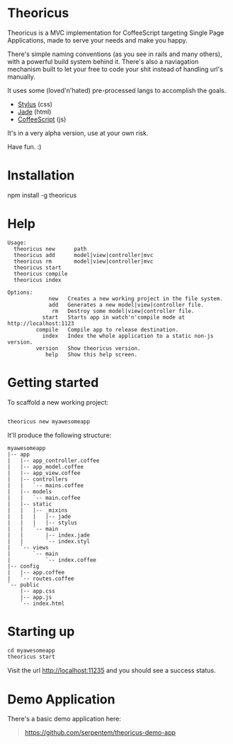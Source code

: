 # Theoricus #

Theoricus is a MVC implementation for CoffeeScript targeting Single Page Applications, made to serve your needs and make you happy.

There's simple naming conventions (as you see in rails and many others), with a powerful build system behind it. There's also a naviagation mechanism built to let your free to code your shit instead of handling url's manually.

It uses some (loved'n'hated) pre-processed langs to accomplish the goals.

 - [Stylus](https://github.com/learnboost/stylus) (css)
 - [Jade](https://github.com/visionmedia/jade) (html)
 - [CoffeeScript](https://github.com/jashkenas/coffee-script) (js)

It's in a very alpha version, use at your own risk.

Have fun. :)

# Installation

npm install -g theoricus

# Help

````
Usage:
  theoricus new      path
  theoricus add      model|view|controller|mvc 
  theoricus rm       model|view|controller|mvc 
  theoricus start    
  theoricus compile  
  theoricus index    

Options:
             new   Creates a new working project in the file system.
             add   Generates a new model|view|controller file.
              rm   Destroy some model|view|controller file.
           start   Starts app in watch'n'compile mode at http://localhost:1123
         compile   Compile app to release destination.
           index   Index the whole application to a static non-js version.
         version   Show theoricus version.
            help   Show this help screen.
````

# Getting started

To scaffold a new working project:

````bash

theoricus new myawesomeapp
````

It'll produce the following structure:

    myawesomeapp
    |-- app
    |   |-- app_controller.coffee
    |   |-- app_model.coffee
    |   |-- app_view.coffee
    |   |-- controllers
    |   |   `-- mains.coffee
    |   |-- models
    |   |   `-- main.coffee
    |   |-- static
    |   |   |-- _mixins
    |   |   |   |-- jade
    |   |   |   |-- stylus
    |   |   `-- main
    |   |       |-- index.jade
    |   |       `-- index.styl
    |   `-- views
    |       `-- main
    |           `-- index.coffee
    |-- config
    |   |-- app.coffee
    |   `-- routes.coffee
    `-- public
        |-- app.css
        |-- app.js
        `-- index.html


# Starting up

````javascript
cd myawesomeapp
theoricus start
````

Visit the url [http://localhost:11235](http://localhost:11235) and you should see a success status.

# Demo Application

There's a basic demo application here:
> https://github.com/serpentem/theoricus-demo-app